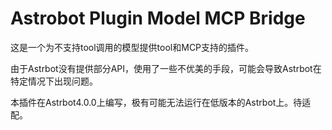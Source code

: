 # Astrobot Plugin Model MCP Bridge
这是一个为不支持tool调用的模型提供tool和MCP支持的插件。

由于Astrbot没有提供部分API，使用了一些不优美的手段，可能会导致Astrbot在特定情况下出现问题。

本插件在Astrbot4.0.0上编写，极有可能无法运行在低版本的Astrbot上。待适配。

